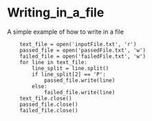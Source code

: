 # Writing_in_a_file
A simple example of how to write in a file 

        text_file = open('inputFile.txt', 'r')
        passed_file = open('passedFile.txt', 'w')
        failed_file = open('failedFile.txt', 'w')
        for line in text_file:
            line_split = line.split()
            if line_split[2] == 'P':
                passed_file.write(line)
            else:
                failed_file.write(line)
        text_file.close()
        passed_file.close()
        failed_file.close()

